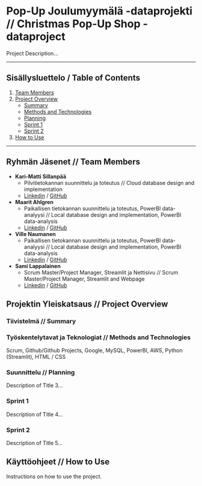 # Pop-Up Joulumyymälä -dataprojekti // Christmas Pop-Up Shop -dataproject

Project Description...

---

## Sisällysluettelo / Table of Contents

1. [Team Members](#team-members)
2. [Project Overview](#project-overview)
   - [Summary](#summary)
   - [Methods and Technologies](#methods-and-technologies)
   - [Planning](#planning)
   - [Sprint 1](#sprint-1)
   - [Sprint 2](#sprint-2)
3. [How to Use](#how-to-use)

---

## Ryhmän Jäsenet // Team Members

- **Kari-Matti Sillanpää**
  - Pilvitietokannan suunnittelu ja toteutus // Cloud database design and implementation 
  - [Linkedin](https://linkedin.com/in/kari-matti-sillanpaa) / [GitHub](https://github.com/sillaka1)
- **Maarit Ahlgren**
  - Paikallisen tietokannan suunnittelu ja toteutus, PowerBI data-analyysi // Local database design and implementation, PowerBI data-analysis
  - [Linkedin](https://linkedin.com/in/maarit-a-7a20b8197) / [GitHub](https://github.com/ahlanmaa)
- **Ville Naumanen**
  - Paikallisen tietokannan suunnittelu ja toteutus, PowerBI data-analyysi // Local database design and implementation, PowerBI data-analysis
  - [Linkedin](https://linkedin.com/in/villenaumanen) / [GitHub](https://github.com/NaumVi)
- **Sami Lappalainen**
  - Scrum Master/Project Manager, Streamlit ja Nettisivu // Scrum Master/Project Manager, Streamlit and Webpage
  - [Linkedin](https://linkedin.com/in/sami-lappalainen) / [GitHub](https://github.com/stlgithub)

## Projektin Yleiskatsaus // Project Overview

### Tiivistelmä // Summary



### Työskentelytavat ja Teknologiat // Methods and Technologies

Scrum, Github/Github Projects, Google, MySQL, PowerBI, AWS, Python (Streamlit), HTML / CSS

### Suunnittelu // Planning

Description of Title 3...

### Sprint 1

Description of Title 4...

### Sprint 2

Description of Title 5...

## Käyttöohjeet // How to Use

Instructions on how to use the project.
